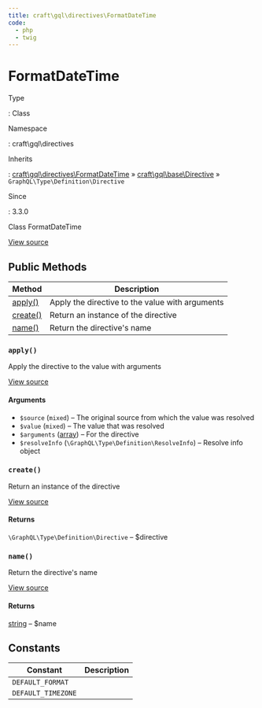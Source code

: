 ```yaml
---
title: craft\gql\directives\FormatDateTime
code:
  - php
  - twig
---
```


# FormatDateTime

Type

:   Class

Namespace

:   craft\gql\directives

Inherits

:   [craft\gql\directives\FormatDateTime](craft-gql-directives-formatdatetime.md) &raquo;
[craft\gql\base\Directive](craft-gql-base-directive.md) &raquo;
`GraphQL\Type\Definition\Directive`

Since

:   3.3.0



Class FormatDateTime





[View source](https://github.com/craftcms/cms/blob/master/src/gql/directives/FormatDateTime.php)






## Public Methods

| Method                                                           | Description
| ---------------------------------------------------------------- | -----------------------------------------------
| [apply()](craft-gql-directives-formatdatetime.md#method-apply)   | Apply the directive to the value with arguments
| [create()](craft-gql-directives-formatdatetime.md#method-create) | Return an instance of the directive
| [name()](craft-gql-directives-formatdatetime.md#method-name)     | Return the directive's name

### `apply()`





Apply the directive to the value with arguments








[View source](https://github.com/craftcms/cms/blob/master/src/gql/directives/FormatDateTime.php#L74-L85)


#### Arguments

- `$source` (`mixed`) – The original source from which the value was resolved
- `$value` (`mixed`) – The value that was resolved
- `$arguments` ([array](http://php.net/language.types.array)) – For the directive
- `$resolveInfo` (`\GraphQL\Type\Definition\ResolveInfo`) – Resolve info object




### `create()`





Return an instance of the directive








[View source](https://github.com/craftcms/cms/blob/master/src/gql/directives/FormatDateTime.php#L32-L61)



#### Returns

`\GraphQL\Type\Definition\Directive` – $directive



### `name()`





Return the directive's name








[View source](https://github.com/craftcms/cms/blob/master/src/gql/directives/FormatDateTime.php#L66-L69)



#### Returns

[string](http://php.net/language.types.string) – $name







## Constants

| Constant           | Description
| ------------------ | -----------
| `DEFAULT_FORMAT`   |
| `DEFAULT_TIMEZONE` |



